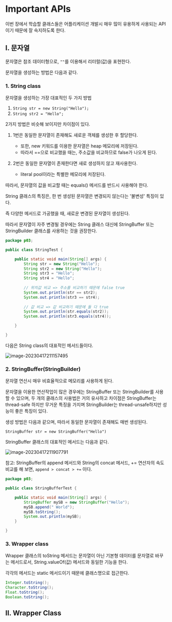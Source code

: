 # Important APIs

이번 장에서 학습할 클래스들은 어플리케이션 개발시 매우 많이 유용하게 사용되는 API 이기 때문에 잘 숙지하도록 한다.



## I. 문자열

문자열은 참조 데이터형으로, `""`를 이용해서 리터럴(값)을 표현한다.

문자열을 생성하는 방법은 다음과 같다.

### 1. String class

문자열을 생성하는 가장 대표적인 두 가지 방법

1. `String str = new String("Hello");`
2. `String str2 = "Hello";`

2가지 방법은 비슷해 보이지만 차이점이 있다.

1. 1번은 동일한 문자열이 존재해도 새로운 객체를 생성한 후 할당한다.
   - 또한, new 키워드를 이용한 문자열은 heap 메모리에 저장된다.
   - 따라서 ==으로 비교했을 때는, 주소값을 비교하므로 false가 나오게 된다.

2. 2번은 동일한 문자열이 존재한다면 새로 생성하지 않고 재사용한다.
   - literal pool이라는 특별한 메모리에 저장된다.

따라서, 문자열의 값을 비교할 때는 equals() 메서드를 반드시 사용해야 한다.

String 클래스의 특징은, 한 번 생성된 문자열은 변경되지 않는다는 '불변성' 특징이 있다.

즉 다양한 메서드로 가공했을 때, 새로운 변경된 문자열이 생성된다.

따라서 문자열이 자주 변경될 경우에는 String 클래스 대신에  StringBuffer 또는 StringBuilder 클래스를 사용하는 것을 권장한다.



```java
package p03;

public class StringTest {

	public static void main(String[] args) {
		String str = new String("Hello");
		String str2 = new String("Hello");
		String str3 = "Hello";
		String str4 = "Hello";
		
		// 위치값 비교 => 주소를 비교하기 때문에 false true
		System.out.println(str == str2);
		System.out.println(str3 == str4);
		
		// 값 비교 => 값 비교하기 때문에 둘 다 true
		System.out.println(str.equals(str2));
		System.out.println(str3.equals(str4));		

	}

}

```

다음은 String class의 대표적인 메서드들이다.

![image-20230417211157495](C:\Users\bizyoung93\Desktop\TIL\10_Java\09_useful_apis.assets\image-20230417211157495.png)

### 2. StringBuffer(StringBuilder)

문자열 연산시 매우 비효율적으로 메모리를 사용하게 된다.

문자열을 이용한 연산작업이 많은 경우에는 StringBuffer 또는 StringBuilder를 사용할 수 있으며, 두 개의 클래스의 사용법은 거의 유사하고 차이점은 StringBuffer는 thread-safe 하지만 무거운 특징을 가지며 StringBuilder는 thread-unsafe하지만 성능이 좋은 특징이 있다.

생성 방법은 다음과 같으며, 따라서 동일한 문자열이 존재해도 매번 생성된다.

`StringBuffer str = new StringBuffer("Hello")`

StringBuffer 클래스의 대표적인 메서드는 다음과 같다.

![image-20230417211907791](C:\Users\bizyoung93\Desktop\TIL\10_Java\09_useful_apis.assets\image-20230417211907791.png)

참고: StringBuffer의 append 메서드와 String의 concat 메서드, += 연산자의 속도비교를 해 보면, `append > concat > +=` 이다.

```java
package p03;

public class StringBufferTest {

	public static void main(String[] args) {
		StringBuffer mySB = new StringBuffer("Hello");
		mySB.append(" World");
		mySB.toString();
		System.out.println(mySB);
	}

}

```

### 3. Wrapper class

Wrapper 클래스의 toString 메서드는 문자열이 아닌 기본형 데이터를 문자열로 바꾸는 메서드로서, String.valueOf(값) 메서드와 동일한 기능을 한다.

각각의 메서드는 static 메서드이기 때문에 클래스명으로 접근한다.

```java
Integer.toString();
Character.toString();
Float.toString();
Boolean.toString();
```



## II. Wrapper Class